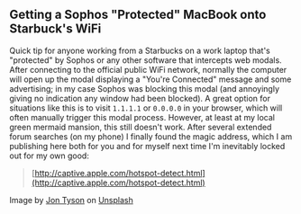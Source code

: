 ## Getting a Sophos "Protected" MacBook onto Starbuck's WiFi

Quick tip for anyone working from a Starbucks on a work laptop that's "protected" by Sophos or any other software that intercepts web modals. After connecting to the official public WiFi network, normally the computer will open up the modal displaying a "You're Connected" message and some advertising; in my case Sophos was blocking this modal (and annoyingly giving no indication any window had been blocked). A great option for situations like this is to visit `1.1.1.1` or `0.0.0.0` in your browser, which will often manually trigger this modal process. However, at least at my local green mermaid mansion, this still doesn't work. After several extended forum searches (on my phone) I finally found the magic address, which I am publishing here both for you and for myself next time I'm inevitably locked out for my own good:

> [http://captive.apple.com/hotspot-detect.html](http://captive.apple.com/hotspot-detect.html)



Image by <a href="https://unsplash.com/@jontyson?utm_source=unsplash&utm_medium=referral&utm_content=creditCopyText">Jon Tyson</a> on <a href="https://unsplash.com/s/photos/coffee-wifi?utm_source=unsplash&utm_medium=referral&utm_content=creditCopyText">Unsplash</a>
  